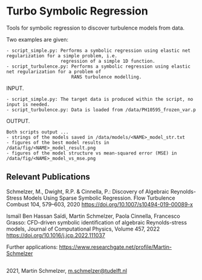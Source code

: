 
Turbo Symbolic Regression
================
Tools for symbolic regression to discover turbulence models from data.


Two examples are given:

    - script_simple.py: Performs a symbolic regression using elastic net regularization for a simple problem, i.e.
                        regression of a simple 1D function.
    - script_turbulence.py: Performs a symbolic regression using elastic net regularization for a problem of
                            RANS turbulence modelling.


INPUT.

    - script_simple.py: The target data is produced within the script, no input is needed.  
    - script_turbulence.py: Data is loaded from /data/PH10595_frozen_var.p


OUTPUT.

    Both scripts output ...
    - strings of the models saved in /data/models/<NAME>_model_str.txt
    - figures of the best model results in /data/fig/<NAME>_model_result.png
    - figures of the model structure vs mean-squared error (MSE) in /data/fig/<NAME>_model_vs_mse.png


## Relevant Publications

Schmelzer, M., Dwight, R.P. & Cinnella, P.: Discovery of Algebraic Reynolds-Stress Models Using Sparse Symbolic Regression. 
Flow Turbulence Combust 104, 579–603, 2020
https://doi.org/10.1007/s10494-019-00089-x

Ismaïl Ben Hassan Saïdi, Martin Schmelzer, Paola Cinnella, Francesco Grasso: CFD-driven symbolic identification of algebraic Reynolds-stress models,
Journal of Computational Physics, Volume 457, 2022
https://doi.org/10.1016/j.jcp.2022.111037

Further applications:
https://www.researchgate.net/profile/Martin-Schmelzer


##
2021, Martin Schmelzer, m.schmelzer@tudelft.nl
